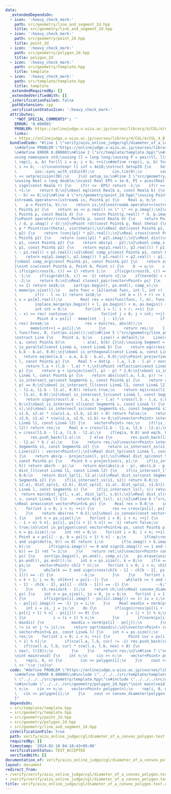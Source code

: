 ```yaml
---
data:
  _extendedDependsOn:
  - icon: ':heavy_check_mark:'
    path: src/geometry/line_and_segment_2d.hpp
    title: src/geometry/line_and_segment_2d.hpp
  - icon: ':heavy_check_mark:'
    path: src/geometry/point_2d.hpp
    title: point_2d
  - icon: ':heavy_check_mark:'
    path: src/geometry/polygon_2d.hpp
    title: polygon_2d
  - icon: ':heavy_check_mark:'
    path: src/geometry/template.hpp
    title: template
  - icon: ':heavy_check_mark:'
    path: src/template/template.hpp
    title: template
  _extendedRequiredBy: []
  _extendedVerifiedWith: []
  _isVerificationFailed: false
  _pathExtension: cpp
  _verificationStatusIcon: ':heavy_check_mark:'
  attributes:
    '*NOT_SPECIAL_COMMENTS*': ''
    ERROR: '0.000001'
    PROBLEM: https://onlinejudge.u-aizu.ac.jp/courses/library/4/CGL/4/CGL_4_B
    links:
    - https://onlinejudge.u-aizu.ac.jp/courses/library/4/CGL/4/CGL_4_B
  bundledCode: "#line 1 \"verify/aizu_online_judge/cgl/diameter_of_a_convex_polygon.test.cpp\"\
    \n#define PROBLEM \"https://onlinejudge.u-aizu.ac.jp/courses/library/4/CGL/4/CGL_4_B\"\
    \n#define ERROR 0.000001\n#line 2 \"src/template/template.hpp\"\n#include <bits/stdc++.h>\n\
    using namespace std;\nusing ll = long long;\nusing P = pair<ll, ll>;\n#define\
    \ rep(i, a, b) for(ll i = a; i < b; ++i)\n#define rrep(i, a, b) for(ll i = a;\
    \ i >= b; --i)\nconstexpr ll inf = 4e18;\nstruct SetupIO {\n    SetupIO() {\n\
    \        ios::sync_with_stdio(0);\n        cin.tie(0);\n        cout << fixed\
    \ << setprecision(30);\n    }\n} setup_io;\n#line 3 \"src/geometry/template.hpp\"\
    \nusing Real = long double;\nconst Real EPS = 1e-8, PI = acos(Real(-1.0));\nint\
    \ sign(const Real& r) {\n    if(r <= -EPS) return -1;\n    if(r >= +EPS) return\
    \ +1;\n    return 0;\n}\nbool eq(const Real& a, const Real& b) {\n    return sign(a\
    \ - b) == 0;\n}\n#line 4 \"src/geometry/point_2d.hpp\"\nusing Point = complex<Real>;\n\
    istream& operator>>(istream& is, Point& p) {\n    Real a, b;\n    is >> a >> b;\n\
    \    p = Point(a, b);\n    return is;\n}\nostream& operator<<(ostream& os, const\
    \ Point& p) {\n    return os << p.real() << \" \" << p.imag();\n}\nPoint operator*(const\
    \ Point& p, const Real& d) {\n    return Point(p.real() * d, p.imag() * d);\n\
    }\nPoint operator/(const Point& p, const Real& d) {\n    return Point(p.real()\
    \ / d, p.imag() / d);\n}\nPoint rot(const Point& p, Real theta) {\n    return\
    \ p * Point(cos(theta), sin(theta));\n}\nReal dot(const Point& p1, const Point&\
    \ p2) {\n    return (conj(p1) * p2).real();\n}\nReal cross(const Point& p1, const\
    \ Point& p2) {\n    return (conj(p1) * p2).imag();\n}\nReal dist(const Point&\
    \ p1, const Point& p2) {\n    return abs(p1 - p2);\n}\nbool comp_x(const Point&\
    \ p1, const Point& p2) {\n    return eq(p1.real(), p2.real()) ? p1.imag() < p2.imag()\
    \ : p1.real() < p2.real();\n}\nbool comp_y(const Point& p1, const Point& p2) {\n\
    \    return eq(p1.imag(), p2.imag()) ? p1.real() < p2.real() : p1.imag() < p2.imag();\n\
    }\nbool comp_arg(const Point& p1, const Point& p2) {\n    return arg(p1) < arg(p2);\n\
    }\nint ccw(const Point& a, Point b, Point c) {\n    b -= a;\n    c -= a;\n   \
    \ if(sign(cross(b, c)) == 1) return 1;\n    if(sign(cross(b, c)) == -1) return\
    \ -1;\n    if(sign(dot(b, c)) == -1) return +2;\n    if(norm(b) < norm(c)) return\
    \ -2;\n    return 0;\n}\nReal closest_pair(vector<Point> ps) {\n    if((int)ps.size()\
    \ <= 1) return 1e18;\n    sort(ps.begin(), ps.end(), comp_x);\n    vector<Point>\
    \ memo(ps.size());\n    auto func = [&](auto& func, int l, int r) -> Real {\n\
    \        if(r - l <= 1) return 1e18;\n        int m = (l + r) >> 1;\n        Real\
    \ x = ps[m].real();\n        Real res = min(func(func, l, m), func(func, m, r));\n\
    \        inplace_merge(ps.begin() + l, ps.begin() + m, ps.begin() + r, comp_y);\n\
    \        int cnt = 0;\n        for(int i = l; i < r; ++i) {\n            if(abs(ps[i].real()\
    \ - x) >= res) continue;\n            for(int j = 0; j < cnt; ++j) {\n       \
    \         Point d = ps[i] - memo[cnt - j - 1];\n                if(d.imag() >=\
    \ res) break;\n                res = min(res, abs(d));\n            }\n      \
    \      memo[cnt++] = ps[i];\n        }\n        return res;\n    };\n    return\
    \ func(func, 0, (int)ps.size());\n}\n#line 5 \"src/geometry/line_and_segment_2d.hpp\"\
    \nstruct Line {\n    Point a, b;\n    Line() = default;\n    Line(const Point&\
    \ a, const Point& b)\n        : a(a), b(b) {}\n};\nusing Segment = Line;\nbool\
    \ is_parallel(const Line& a, const Line& b) {\n    return eq(cross(a.b - a.a,\
    \ b.b - b.a), 0.0);\n}\nbool is_orthogonal(const Line& a, const Line& b) {\n \
    \   return eq(dot(a.b - a.a, b.b - b.a), 0.0);\n}\nPoint projection(const Line&\
    \ l, const Point& p) {\n    Real t = dot(p - l.a, l.b - l.a) / norm(l.b - l.a);\n\
    \    return l.a + (l.b - l.a) * t;\n}\nPoint reflection(const Line& l, const Point&\
    \ p) {\n    return p + (projection(l, p) - p) * 2.0;\n}\nbool is_intersect_lp(const\
    \ Line& l, const Point& p) {\n    return abs(ccw(l.a, l.b, p)) != 1;\n}\nbool\
    \ is_intersect_sp(const Segment& s, const Point& p) {\n    return ccw(s.a, s.b,\
    \ p) == 0;\n}\nbool is_intersect_ll(const Line& l1, const Line& l2) {\n    if(!eq(cross(l1.b\
    \ - l1.a, l2.b - l2.a), 0.0)) return true;\n    return eq(cross(l1.b - l1.a, l2.b\
    \ - l1.a), 0.0);\n}\nbool is_intersect_ls(const Line& l, const Segment& s) {\n\
    \    return sign(cross(l.b - l.a, s.a - l.a) * cross(l.b - l.a, s.b - l.a)) <=\
    \ 0;\n}\nbool is_intersect_sl(const Segment& s, const Line& l) {\n    return is_intersect_ls(l,\
    \ s);\n}\nbool is_intersect_ss(const Segment& s1, const Segment& s2) {\n    if(ccw(s1.a,\
    \ s1.b, s2.a) * ccw(s1.a, s1.b, s2.b) > 0) return false;\n    return ccw(s2.a,\
    \ s2.b, s1.a) * ccw(s2.a, s2.b, s1.b) <= 0;\n}\nvector<Point> intersection_ll(const\
    \ Line& l1, const Line& l2) {\n    vector<Point> res;\n    if(!is_intersect_ll(l1,\
    \ l2)) return res;\n    Real a = cross(l1.b - l1.a, l2.b - l2.a);\n    Real b\
    \ = cross(l1.b - l1.a, l1.b - l2.a);\n    if(eq(a, 0.0) and eq(b, 0.0)) {\n  \
    \      res.push_back(l2.a);\n    } else {\n        res.push_back(l2.a + (l2.b\
    \ - l2.a) * b / a);\n    }\n    return res;\n}\nvector<Point> intersection_ss(const\
    \ Segment& s1, const Segment& s2) {\n    return is_intersect_ss(s1, s2) ? intersection_ll(Line(s1),\
    \ Line(s2)) : vector<Point>();\n}\nReal dist_lp(const Line& l, const Point& p)\
    \ {\n    return abs(p - projection(l, p));\n}\nReal dist_sp(const Segment& s,\
    \ const Point& p) {\n    Point h = projection(s, p);\n    if(is_intersect_sp(s,\
    \ h)) return abs(h - p);\n    return min(abs(s.a - p), abs(s.b - p));\n}\nReal\
    \ dist_ll(const Line& l1, const Line& l2) {\n    if(is_intersect_ll(l1, l2)) return\
    \ 0.0;\n    return dist_lp(l1, l2.a);\n}\nReal dist_ss(const Segment& s1, const\
    \ Segment& s2) {\n    if(is_intersect_ss(s1, s2)) return 0.0;\n    return min({dist_sp(s1,\
    \ s2.a), dist_sp(s1, s2.b), dist_sp(s2, s1.a), dist_sp(s2, s1.b)});\n}\nReal dist_ls(const\
    \ Line& l, const Segment& s) {\n    if(is_intersect_ls(l, s)) return 0.0;\n  \
    \  return min(dist_lp(l, s.a), dist_lp(l, s.b));\n}\nReal dist_sl(const Segment&\
    \ s, const Line& l) {\n    return dist_ls(l, s);\n}\n#line 6 \"src/geometry/polygon_2d.hpp\"\
    \nReal area(const vector<Point>& ps) {\n    Real res = 0.0;\n    int n = ps.size();\n\
    \    for(int i = 0; i < n; ++i) {\n        res += cross(ps[i], ps[(i + 1) % n]);\n\
    \    }\n    return abs(res * 0.5);\n}\nbool is_convex(const vector<Point>& ps)\
    \ {\n    int n = ps.size();\n    for(int i = 0; i < n; ++i) {\n        if(ccw(ps[(i\
    \ - 1 + n) % n], ps[i], ps[(i + 1) % n]) == -1) return false;\n    }\n    return\
    \ true;\n}\nint in_polygon(const vector<Point>& ps, const Point& p) {\n    int\
    \ n = ps.size();\n    int ret = 0;\n    for(int i = 0; i < n; ++i) {\n       \
    \ Point a = ps[i] - p, b = ps[(i + 1) % n] - p;\n        if(eq(cross(a, b), 0.0)\
    \ and sign(dot(a, b)) <= 0) return 1;\n        if(a.imag() > b.imag()) swap(a,\
    \ b);\n        if(sign(a.imag()) <= 0 and sign(b.imag()) == 1 and sign(cross(a,\
    \ b)) == 1) ret ^= 2;\n    }\n    return ret;\n}\nvector<Point> convex_hull(vector<Point>\
    \ ps) {\n    sort(ps.begin(), ps.end(), comp_x);\n    ps.erase(unique(ps.begin(),\
    \ ps.end()), ps.end());\n    int n = ps.size(), k = 0;\n    if(n == 1) return\
    \ ps;\n    vector<Point> ch(2 * n);\n    for(int i = 0; i < n; ch[k++] = ps[i++])\
    \ {\n        while(k >= 2 and sign(cross(ch[k - 1] - ch[k - 2], ps[i] - ch[k -\
    \ 1])) == -1) {\n            --k;\n        }\n    }\n    for(int i = n - 2, t\
    \ = k + 1; i >= 0; ch[k++] = ps[i--]) {\n        while(k >= t and sign(cross(ch[k\
    \ - 1] - ch[k - 2], ps[i] - ch[k - 1])) == -1) {\n            --k;\n        }\n\
    \    }\n    ch.resize(k - 1);\n    return ch;\n}\nReal convex_diameter(const vector<Point>&\
    \ ps) {\n    int n = ps.size(), is = 0, js = 0;\n    for(int i = 1; i < n; ++i)\
    \ {\n        if(sign(ps[i].imag() - ps[is].imag()) == 1) is = i;\n        if(sign(ps[i].imag()\
    \ - ps[js].imag()) == -1) js = i;\n    }\n    Real maxdis = norm(ps[is] - ps[js]);\n\
    \    int i = is, j = js;\n    do {\n        if(sign(cross(ps[(i + 1) % n] - ps[i],\
    \ ps[(j + 1) % n] - ps[j])) >= 0) {\n            j = (j + 1) % n;\n        } else\
    \ {\n            i = (i + 1) % n;\n        }\n        if(norm(ps[i] - ps[j]) >\
    \ maxdis) {\n            maxdis = norm(ps[i] - ps[j]);\n        }\n    } while(i\
    \ != is or j != js);\n    return sqrt(maxdis);\n}\nvector<Point> convex_cut(const\
    \ vector<Point>& ps, const Line& l) {\n    int n = ps.size();\n    vector<Point>\
    \ res;\n    for(int i = 0; i < n; ++i) {\n        Point cur = ps[i], nex = ps[(i\
    \ + 1) % n];\n        if(ccw(l.a, l.b, cur) != -1) res.push_back(cur);\n     \
    \   if(ccw(l.a, l.b, cur) * ccw(l.a, l.b, nex) < 0) {\n            res.push_back(intersection_ll(Line(cur,\
    \ nex), l)[0]);\n        }\n    }\n    return res;\n}\n#line 7 \"verify/aizu_online_judge/cgl/diameter_of_a_convex_polygon.test.cpp\"\
    \nint main(void) {\n    int n;\n    cin >> n;\n    vector<Point> polygon(n);\n\
    \    rep(i, 0, n) {\n        cin >> polygon[i];\n    }\n    cout << convex_diameter(polygon)\
    \ << '\\n';\n}\n"
  code: "#define PROBLEM \"https://onlinejudge.u-aizu.ac.jp/courses/library/4/CGL/4/CGL_4_B\"\
    \n#define ERROR 0.000001\n#include \"../../../src/template/template.hpp\"\n#include\
    \ \"../../../src/geometry/template.hpp\"\n#include \"../../../src/geometry/point_2d.hpp\"\
    \n#include \"../../../src/geometry/polygon_2d.hpp\"\nint main(void) {\n    int\
    \ n;\n    cin >> n;\n    vector<Point> polygon(n);\n    rep(i, 0, n) {\n     \
    \   cin >> polygon[i];\n    }\n    cout << convex_diameter(polygon) << '\\n';\n\
    }"
  dependsOn:
  - src/template/template.hpp
  - src/geometry/template.hpp
  - src/geometry/point_2d.hpp
  - src/geometry/polygon_2d.hpp
  - src/geometry/line_and_segment_2d.hpp
  isVerificationFile: true
  path: verify/aizu_online_judge/cgl/diameter_of_a_convex_polygon.test.cpp
  requiredBy: []
  timestamp: '2024-02-18 04:18:43+09:00'
  verificationStatus: TEST_ACCEPTED
  verifiedWith: []
documentation_of: verify/aizu_online_judge/cgl/diameter_of_a_convex_polygon.test.cpp
layout: document
redirect_from:
- /verify/verify/aizu_online_judge/cgl/diameter_of_a_convex_polygon.test.cpp
- /verify/verify/aizu_online_judge/cgl/diameter_of_a_convex_polygon.test.cpp.html
title: verify/aizu_online_judge/cgl/diameter_of_a_convex_polygon.test.cpp
---
```

